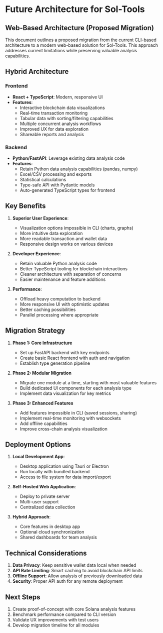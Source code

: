 # Future Architecture for Sol-Tools

## Web-Based Architecture (Proposed Migration)

This document outlines a proposed migration from the current CLI-based architecture to a modern web-based solution for Sol-Tools. This approach addresses current limitations while preserving valuable analysis capabilities.

## Hybrid Architecture

### Frontend
- **React + TypeScript**: Modern, responsive UI
- **Features**:
  - Interactive blockchain data visualizations
  - Real-time transaction monitoring
  - Tabular data with sorting/filtering capabilities
  - Multiple concurrent analysis workflows
  - Improved UX for data exploration
  - Shareable reports and analysis

### Backend
- **Python/FastAPI**: Leverage existing data analysis code
- **Features**:
  - Retain Python data analysis capabilities (pandas, numpy)
  - Excel/CSV processing and exports
  - Statistical calculations
  - Type-safe API with Pydantic models
  - Auto-generated TypeScript types for frontend

## Key Benefits

1. **Superior User Experience**:
   - Visualization options impossible in CLI (charts, graphs)
   - More intuitive data exploration
   - More readable transaction and wallet data
   - Responsive design works on various devices

2. **Developer Experience**:
   - Retain valuable Python analysis code
   - Better TypeScript tooling for blockchain interactions
   - Cleaner architecture with separation of concerns
   - Easier maintenance and feature additions

3. **Performance**:
   - Offload heavy computation to backend
   - More responsive UI with optimistic updates
   - Better caching possibilities
   - Parallel processing where appropriate

## Migration Strategy

1. **Phase 1: Core Infrastructure**
   - Set up FastAPI backend with key endpoints
   - Create basic React frontend with auth and navigation
   - Establish type generation pipeline

2. **Phase 2: Modular Migration**
   - Migrate one module at a time, starting with most valuable features
   - Build dedicated UI components for each analysis type
   - Implement data visualization for key metrics

3. **Phase 3: Enhanced Features**
   - Add features impossible in CLI (saved sessions, sharing)
   - Implement real-time monitoring with websockets
   - Add offline capabilities
   - Improve cross-chain analysis visualization

## Deployment Options

1. **Local Development App**:
   - Desktop application using Tauri or Electron
   - Run locally with bundled backend
   - Access to file system for data import/export

2. **Self-Hosted Web Application**:
   - Deploy to private server
   - Multi-user support
   - Centralized data collection

3. **Hybrid Approach**:
   - Core features in desktop app
   - Optional cloud synchronization
   - Shared dashboards for team analysis

## Technical Considerations

1. **Data Privacy**: Keep sensitive wallet data local when needed
2. **API Rate Limiting**: Smart caching to avoid blockchain API limits
3. **Offline Support**: Allow analysis of previously downloaded data
4. **Security**: Proper API auth for any remote deployment

## Next Steps

1. Create proof-of-concept with core Solana analysis features
2. Benchmark performance compared to CLI version
3. Validate UX improvements with test users
4. Develop migration timeline for all modules 